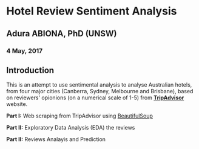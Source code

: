 # Hotel Review Sentiment Analysis
## Adura ABIONA, PhD (UNSW)
### 4 May, 2017

## Introduction

This is an attempt to use sentimental analysis to analyse Australian hotels, from four major cities (Canberra, Sydney, Melbourne and Brisbane), based on reviewers' opionions (on a numerical scale of 1-5) from [**TripAdvisor**](http://www.tripadvisor.com.au) website.  

**Part I:** Web scraping from TripAdvisor using [BeautifulSoup](https://www.crummy.com/software/BeautifulSoup/)

**Part II:** Exploratory Data Analysis (EDA) the reviews

**Part II:** Reviews Analayis and Prediction
